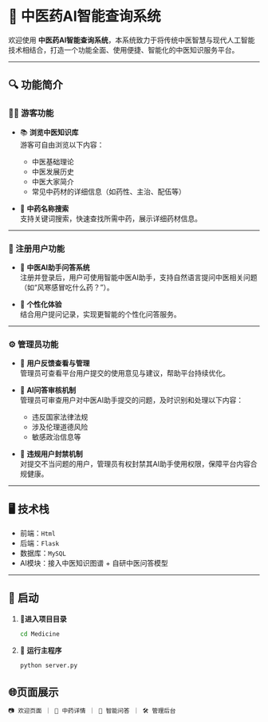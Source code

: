 # 🌿 中医药AI智能查询系统

欢迎使用 **中医药AI智能查询系统**，本系统致力于将传统中医智慧与现代人工智能技术相结合，打造一个功能全面、使用便捷、智能化的中医知识服务平台。

---

## 🔍 功能简介

### 🧑‍💻 游客功能

- 📚 **浏览中医知识库**  
  游客可自由浏览以下内容：
  - 中医基础理论
  - 中医发展历史
  - 中医大家简介
  - 常见中药材的详细信息（如药性、主治、配伍等）

- 🔎 **中药名称搜索**  
  支持关键词搜索，快速查找所需中药，展示详细药材信息。

---

### 🔐 注册用户功能

- 🤖 **中医AI助手问答系统**  
  注册并登录后，用户可使用智能中医AI助手，支持自然语言提问中医相关问题（如“风寒感冒吃什么药？”）。

- 🧠 **个性化体验**  
  结合用户提问记录，实现更智能的个性化问答服务。

---

### ⚙️ 管理员功能

- 📨 **用户反馈查看与管理**  
  管理员可查看平台用户提交的使用意见与建议，帮助平台持续优化。

- 🧾 **AI问答审核机制**  
  管理员可审查用户对中医AI助手提交的问题，及时识别和处理以下内容：
  - 违反国家法律法规
  - 涉及伦理道德风险
  - 敏感政治信息等

- 🚫 **违规用户封禁机制**  
  对提交不当问题的用户，管理员有权封禁其AI助手使用权限，保障平台内容合规健康。

---

## 🖥️ 技术栈

- 前端：`Html` 
- 后端：`Flask` 
- 数据库：`MySQL` 
- AI模块：接入中医知识图谱 + 自研中医问答模型

---

## 📸 启动

1. 📂**进入项目目录**

   ```bash
   cd Medicine
2. 🚀 **运行主程序**
   ```bash
   python server.py

## 🌐页面展示
```bash
📷 欢迎页面 ｜ 🧾 中药详情 ｜ 🤖 智能问答 ｜ 🛠 管理后台
